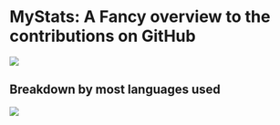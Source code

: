 # MyStats: A Fancy overview to the contributions on GitHub
<a>
  <img align="center" src="https://github-readme-stats.vercel.app/api?username=jaydeepthik&theme=blue-green" />
</a>
<br>

## Breakdown by most languages used

<a>
  <img align="center" src="https://github-readme-stats.vercel.app/api/top-langs/?username=jaydeepthik&layout=compact" />
</a>

